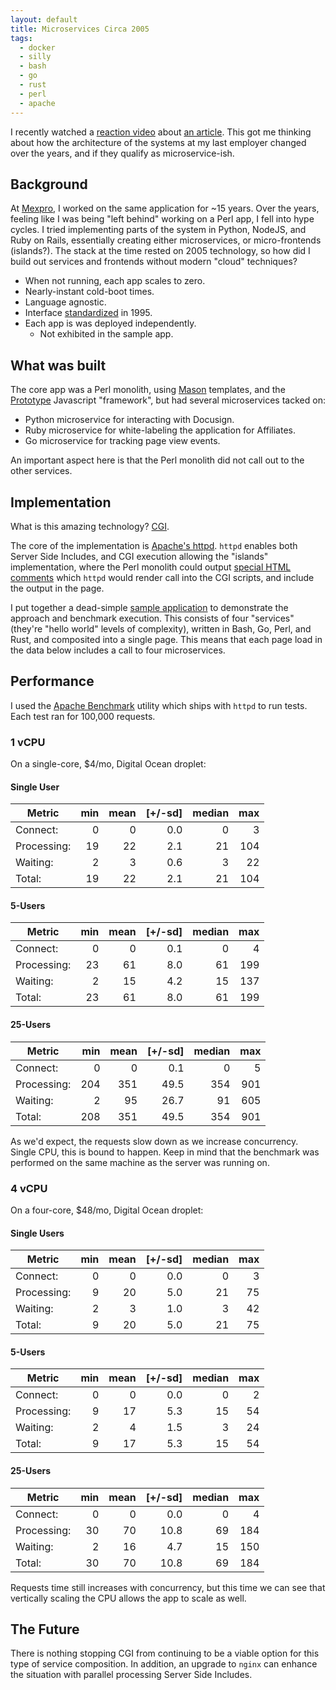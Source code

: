 ```yaml
---
layout: default
title: Microservices Circa 2005
tags:
  - docker
  - silly
  - bash
  - go
  - rust
  - perl
  - apache
---
```


I recently watched a
[reaction video](https://www.youtube.com/watch?v=xLAfC7a2ebM)
about
[an article](https://www.bitecode.dev/p/hype-cycles).
This got me thinking about how the architecture of the systems at my last
employer changed over the years, and if they qualify as microservice-ish.

## Background

At [Mexpro](https://www.mexpro.com/), I worked on the same application for ~15
years.  Over the years, feeling like I was being "left behind" working on a Perl
app, I fell into hype cycles.  I tried implementing parts of the system in
Python, NodeJS, and Ruby on Rails, essentially creating either microservices,
or micro-frontends (islands?).  The stack at the time rested on 2005
technology, so how did I build out services and frontends without modern
"cloud" techniques?

- When not running, each app scales to zero.
- Nearly-instant cold-boot times.
- Language agnostic.
- Interface [standardized](https://www.w3.org/CGI/) in 1995.
- Each app is was deployed independently.
  - Not exhibited in the sample app.

## What was built

The core app was a Perl monolith, using
[Mason](https://metacpan.org/pod/HTML::Mason)
templates, and the
[Prototype](http://prototypejs.org/)
Javascript "framework", but had several microservices tacked on:

- Python microservice for interacting with Docusign.
- Ruby microservice for white-labeling the application for Affiliates.
- Go microservice for tracking page view events.

An important aspect here is that the Perl monolith did not call out to the
other services.

## Implementation

What is this amazing technology?
[CGI](https://en.wikipedia.org/wiki/Common_Gateway_Interface).

The core of the implementation is [Apache's httpd](https://httpd.apache.org).
`httpd` enables both Server Side Includes, and CGI execution allowing the
"islands" implementation, where the Perl monolith could output 
[special HTML comments](https://httpd.apache.org/docs/current/howto/ssi.html#basic)
which `httpd` would render call into the CGI scripts, and include the output in
the page.

I put together a dead-simple
[sample application](https://github.com/exegeteio/apache-microservices)
to demonstrate the approach and benchmark execution.  This consists of four
"services" (they're "hello world" levels of complexity), written in Bash, Go,
Perl, and Rust, and composited into a single page.  This means that each page
load in the data below includes a call to four microservices.

## Performance

I used the
[Apache Benchmark](https://httpd.apache.org/docs/2.4/programs/ab.html)
utility which ships with `httpd` to run tests.  Each test ran for 100,000
requests.

### 1 vCPU

On a single-core, $4/mo, Digital Ocean droplet:

#### Single User

Metric      | min | mean | [+/-sd] | median | max
------------|----:|-----:|--------:|-------:|---:
Connect:    |   0 |    0 |     0.0 |      0 |   3
Processing: |  19 |   22 |     2.1 |     21 | 104
Waiting:    |   2 |    3 |     0.6 |      3 |  22
Total:      |  19 |   22 |     2.1 |     21 | 104

#### 5-Users

Metric      | min | mean | [+/-sd] | median | max
------------|----:|-----:|--------:|-------:|---:
Connect:    |   0 |    0 |     0.1 |      0 |   4
Processing: |  23 |   61 |     8.0 |     61 | 199
Waiting:    |   2 |   15 |     4.2 |     15 | 137
Total:      |  23 |   61 |     8.0 |     61 | 199

#### 25-Users

Metric      | min | mean | [+/-sd] | median | max
------------|----:|-----:|--------:|-------:|---:
Connect:    |   0 |    0 |   0.1   |      0 |   5
Processing: | 204 |  351 |  49.5   |    354 | 901
Waiting:    |   2 |   95 |  26.7   |     91 | 605
Total:      | 208 |  351 |  49.5   |    354 | 901

As we'd expect, the requests slow down as we increase concurrency.  Single CPU,
this is bound to happen.  Keep in mind that the benchmark was performed on the
same machine as the server was running on.

### 4 vCPU

On a four-core, $48/mo, Digital Ocean droplet:

#### Single Users

Metric      | min | mean | [+/-sd] | median | max
------------|----:|-----:|--------:|-------:|---:
Connect:    |   0 |    0 | 0.0     |      0 |   3
Processing: |   9 |   20 | 5.0     |     21 |  75
Waiting:    |   2 |    3 | 1.0     |      3 |  42
Total:      |   9 |   20 | 5.0     |     21 |  75

#### 5-Users

Metric      | min | mean | [+/-sd] | median | max
------------|----:|-----:|--------:|-------:|---:
Connect:    |   0 |    0 |     0.0 |      0 |   2
Processing: |   9 |   17 |     5.3 |     15 |  54
Waiting:    |   2 |    4 |     1.5 |      3 |  24
Total:      |   9 |   17 |     5.3 |     15 |  54

#### 25-Users

Metric      | min | mean | [+/-sd] | median | max
------------|----:|-----:|--------:|-------:|---:
Connect:    |   0 |    0 |     0.0 |      0 |   4
Processing: |  30 |   70 |    10.8 |     69 | 184
Waiting:    |   2 |   16 |     4.7 |     15 | 150
Total:      |  30 |   70 |    10.8 |     69 | 184

Requests time still increases with concurrency, but this time we can see that
vertically scaling the CPU allows the app to scale as well.

## The Future

There is nothing stopping CGI from continuing to be a viable option for this
type of service composition.  In addition, an upgrade to `nginx` can enhance the
situation with parallel processing Server Side Includes.
